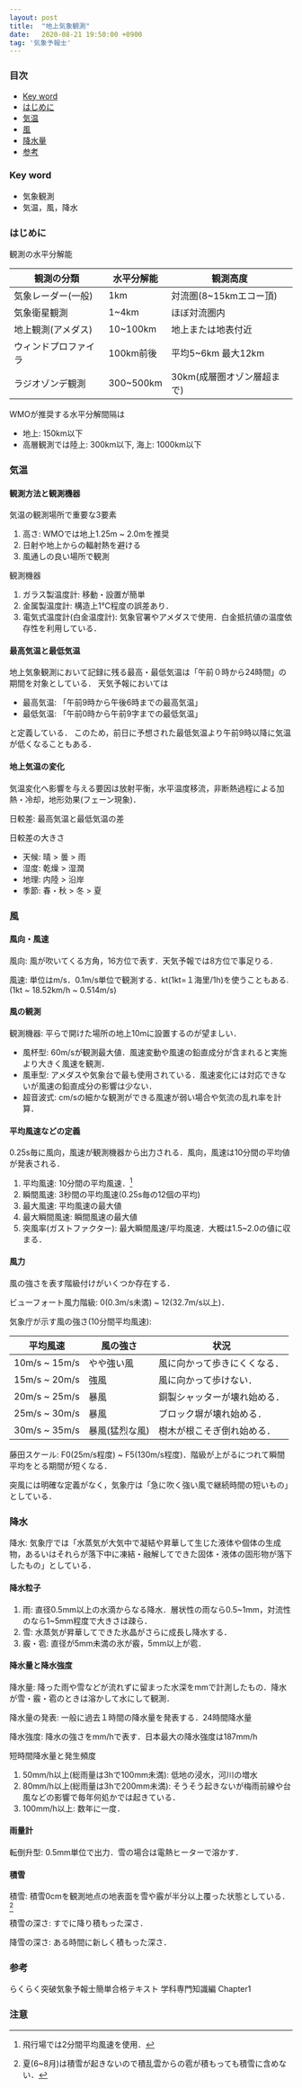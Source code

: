 ```yaml
---
layout: post
title:  "地上気象観測"
date:   2020-08-21 19:50:00 +0900
tag: '気象予報士'
---
```

### 目次
- [Key word](#key-word)
- [はじめに](#はじめに)
- [気温](#気温)
- [風](#風)
- [降水量](#降水量)
- [参考](#参考)

### Key word
- 気象観測
- 気温，風，降水

### はじめに
観測の水平分解能

| 観測の分類 | 水平分解能 | 観測高度 |
| --- | --- | --- |
| 気象レーダー(一般) | 1km | 対流圏(8~15kmエコー頂) |
| 気象衛星観測 | 1~4km | ほぼ対流圏内 |
| 地上観測(アメダス) | 10~100km | 地上または地表付近 |
| ウィンドプロファイラ | 100km前後 | 平均5~6km 最大12km |
| ラジオゾンデ観測 | 300~500km | 30km(成層圏オゾン層超まで)|

WMOが推奨する水平分解間隔は
- 地上: 150km以下
- 高層観測では陸上: 300km以下, 海上: 1000km以下

### 気温
#### 観測方法と観測機器
気温の観測場所で重要な3要素

1. 高さ: WMOでは地上1.25m ~ 2.0mを推奨
2. 日射や地上からの輻射熱を避ける
3. 風通しの良い場所で観測

観測機器

1. ガラス製温度計: 移動・設置が簡単
2. 金属製温度計: 構造上1°C程度の誤差あり．
3. 電気式温度計(白金温度計): 気象官署やアメダスで使用．白金抵抗値の温度依存性を利用している．

#### 最高気温と最低気温
地上気象観測において記録に残る最高・最低気温は「午前０時から24時間」の期間を対象としている．
天気予報においては
- 最高気温: 「午前9時から午後6時までの最高気温」
- 最低気温: 「午前0時から午前9字までの最低気温」

と定義している．
このため，前日に予想された最低気温より午前9時以降に気温が低くなることもある．
#### 地上気温の変化
気温変化へ影響を与える要因は放射平衡，水平温度移流，非断熱過程による加熱・冷却，地形効果(フェーン現象)．

日較差: 最高気温と最低気温の差

日較差の大きさ
- 天候: 晴 > 曇 > 雨
- 湿度: 乾燥 > 湿潤
- 地理: 内陸 > 沿岸
- 季節: 春・秋 > 冬 > 夏

### 風
#### 風向・風速
風向: 風が吹いてくる方角，16方位で表す．天気予報では8方位で事足りる．

風速: 単位はm/s．0.1m/s単位で観測する．kt(1kt=１海里/1h)を使うこともある.
(1kt ~ 18.52km/h ~  0.514m/s)

#### 風の観測
観測機器: 平らで開けた場所の地上10mに設置するのが望ましい．

- 風杯型: 60m/sが観測最大値．風速変動や風速の鉛直成分が含まれると実施より大きく風速を観測．
- 風車型: アメダスや気象台で最も使用されている．風速変化には対応できないが風速の鉛直成分の影響は少ない．
- 超音波式: cm/sの細かな観測ができる風速が弱い場合や気流の乱れ率を計算．

#### 平均風速などの定義
0.25s毎に風向，風速が観測機器から出力される．風向，風速は10分間の平均値が発表される．

1. 平均風速: 10分間の平均風速．[^airportwind]
2. 瞬間風速: 3秒間の平均風速(0.25s毎の12個の平均)
3. 最大風速: 平均風速の最大値
4. 最大瞬間風速: 瞬間風速の最大値
5. 突風率(ガストファクター): 最大瞬間風速/平均風速．大概は1.5~2.0の値に収まる．

#### 風力
風の強さを表す階級付けがいくつか存在する．

ビューフォート風力階級: 0(0.3m/s未満) ~ 12(32.7m/s以上)．

気象庁が示す風の強さ(10分間平均風速):

| 平均風速 | 風の強さ | 状況 |
| --- | --- | --- |
| 10m/s ~ 15m/s | やや強い風 | 風に向かって歩きにくくなる．|
| 15m/s ~ 20m/s | 強風 | 風に向かって歩けない．|
| 20m/s ~ 25m/s | 暴風 | 銅製シャッターが壊れ始める．|
| 25m/s ~ 30m/s | 暴風 | ブロック塀が壊れ始める．|
| 30m/s ~ 35m/s | 暴風(猛烈な風) | 樹木が根こそぎ倒れ始める．|

藤田スケール: F0(25m/s程度) ~ F5(130m/s程度)．階級が上がるにつれて瞬間平均をとる期間が短くなる．

突風には明確な定義がなく，気象庁は「急に吹く強い風で継続時間の短いもの」としている．

<!-- TODO:風の強さの表現 -->

### 降水
降水: 気象庁では「水蒸気が大気中で凝結や昇華して生じた液体や個体の生成物，あるいはそれらが落下中に凍結・融解してできた固体・液体の固形物が落下したもの」としている．

#### 降水粒子
1. 雨: 直径0.5mm以上の水滴からなる降水．層状性の雨なら0.5~1mm，対流性のなら1~5mm程度で大きさは疎ら．
2. 雪: 水蒸気が昇華してできた氷晶がさらに成長し降水する．
3. 霰・雹: 直径が5mm未満の氷が霰，5mm以上が雹．

#### 降水量と降水強度
降水量: 降った雨や雪などが流れずに留まった水深をmmで計測したもの．降水が雪・霰・雹のときは溶かして水にして観測．

降水量の発表: 一般に過去１時間の降水量を発表する．24時間降水量

降水強度: 降水の強さをmm/hで表す．日本最大の降水強度は187mm/h

短時間降水量と発生頻度
1. 50mm/h以上(総雨量は3hで100mm未満): 低地の浸水，河川の増水
2. 80mm/h以上(総雨量は3hで200mm未満): そうそう起きないが梅雨前線や台風などの影響で毎年何処かでは起きている．
3. 100mm/h以上: 数年に一度．

#### 雨量計
転倒升型: 0.5mm単位で出力．雪の場合は電熱ヒーターで溶かす．

<!-- TODO:雨の強さの表現 -->

#### 積雪
積雪: 積雪0cmを観測地点の地表面を雪や霰が半分以上覆った状態としている．[^summersnow]

積雪の深さ: すでに降り積もった深さ．

降雪の深さ: ある時間に新しく積もった深さ．


### 参考
らくらく突破気象予報士簡単合格テキスト 学科専門知識編 Chapter1


### 注意
[^airportwind]: 飛行場では2分間平均風速を使用．
[^summersnow]: 夏(6~8月)は積雪が起きないので積乱雲からの雹が積もっても積雪に含めない．
